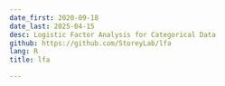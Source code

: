```yaml
---
date_first: 2020-09-18
date_last: 2025-04-15
desc: Logistic Factor Analysis for Categorical Data
github: https://github.com/StoreyLab/lfa
lang: R
title: lfa

---
```

